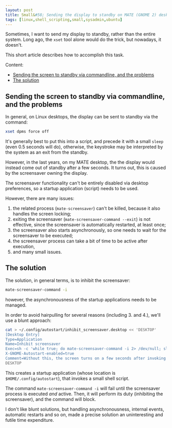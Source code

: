 ```yaml
---
layout: post
title: Small&#58; Sending the display to standby on MATE (GNOME 2) desktops
tags: [linux,shell_scripting,small,sysadmin,ubuntu]
---
```


Sometimes, I want to send my display to standby, rather than the entire system. Long ago, the `xset` tool alone would do the trick, but nowadays, it doesn't.

This short article describes how to accomplish this task.

Content:
- [Sending the screen to standby via commandline, and the problems](/Small_sending_the_display_to_standby_on_mate_gnome_2_desktops#sending-the-screen-to-standby-via-commandline-and-the-problems)
- [The solution](/Small_sending_the_display_to_standby_on_mate_gnome_2_desktops#the-solution)

## Sending the screen to standby via commandline, and the problems

In general, on Linux desktops, the display can be sent to standby via the command:

```sh
xset dpms force off
```

It's generally best to put this into a script, and precede it with a small `sleep` (even 0.5 seconds will do), otherwise, the keystroke may be interpreted by the system as an exit from the standby.

However, in the last years, on my MATE desktop, the the display would instead come out of standby after a few seconds. It turns out, this is caused by the screensaver owning the display.

The screensaver functionality can't be entirely disabled via desktop preferences, so a startup application (script) needs to be used.

However, there are many issues:

1. the related process (`mate-screensaver`) can't be killed, because it also handles the screen locking;
2. exiting the screensaver (`mate-screensaver-command --exit`) is not effective, since the screensaver is automatically restarted, at least once;
3. the screensaver also starts asynchronously, so one needs to wait for the screensaver to be executed;
4. the screensaver process can take a bit of time to be active after execution,
5. and many small issues.

## The solution

The solution, in general terms, is to inhibit the screensaver:

```sh
mate-screensaver-command -i
```

however, the asynchronousness of the startup applications needs to be managed.

In order to avoid hairpulling for several reasons (including 3. and 4.), we'll use a blunt approach:

```sh
cat > ~/.config/autostart/inhibit_screensaver.desktop << 'DESKTOP'
[Desktop Entry]
Type=Application
Name=Inhibit screensaver
Exec=sh -c 'while true; do mate-screensaver-command -i 2> /dev/null; sleep 1; done'
X-GNOME-Autostart-enabled=true
Comment=Without this, the screen turns on a few seconds after invoking  `xset dpms force off`
DESKTOP
```

This creates a startup application (whose location is `$HOME/.config/autostart`), that invokes a small shell script.

The command `mate-screensaver-command -i` will fail until the screensaver process is executed _and_ active. Then, it will perform its duty (inhibiting the screensaver), and the command will block.

I don't like blunt solutions, but handling asynchronousness, internal events, automatic restarts and so on, made a precise solution an uninteresting and futile time expenditure.
